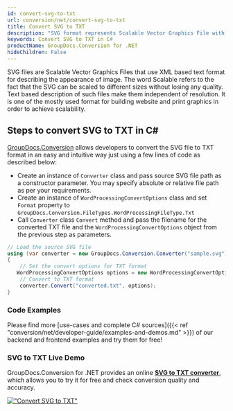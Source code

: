 ```yaml
---
id: convert-svg-to-txt
url: conversion/net/convert-svg-to-txt
title: Convert SVG to TXT
description: "SVG format represents Scalable Vector Graphics File with .svg extension. Learn how to convert SVG to TXT file programmatically in C# language using GroupDocs.Conversion for .NET library."
keywords: Convert SVG to TXT in C#
productName: GroupDocs.Conversion for .NET
hideChildren: False
---
```


SVG files are Scalable Vector Graphics Files that use XML based text format for describing the appearance of image. The word Scalable refers to the fact that the SVG can be scaled to different sizes without losing any quality. Text based description of such files make them independent of resolution. It is one of the mostly used format for building website and print graphics in order to achieve scalability.

## Steps to convert SVG to TXT in C#

[GroupDocs.Conversion](https://products.groupdocs.com/conversion/net) allows developers to convert the SVG file to TXT format in an easy and intuitive way just using a few lines of code as described below:

* Create an instance of `Converter` class and pass source SVG file path as a constructor parameter. You may specify absolute or relative file path as per your requirements. 
* Create an instance of `WordProcessingConvertOptions` class and set `Format` property to `GroupDocs.Conversion.FileTypes.WordProcessingFileType.Txt`
* Call `Converter` class `Convert` method and pass the filename for the converted TXT file and the `WordProcessingConvertOptions` object from the previous step as parameters.

```csharp
// Load the source SVG file
using (var converter = new GroupDocs.Conversion.Converter("sample.svg"))
{
    // Set the convert options for TXT format
   WordProcessingConvertOptions options = new WordProcessingConvertOptions { Format = GroupDocs.Conversion.FileTypes.WordProcessingFileType.Txt };
    // Convert to TXT format
    converter.Convert("converted.txt", options);
}
```

### Code Examples

Please find more [use-cases and complete C# sources]({{< ref "conversion/net/developer-guide/examples-and-demos.md" >}}) of our backend and frontend examples and try them for free!

### SVG to TXT Live Demo

GroupDocs.Conversion for .NET provides an online [**SVG to TXT converter**](https://products.groupdocs.app/conversion/svg-to-txt), which allows you to try it for free and check conversion quality and accuracy.

[!["Convert SVG to TXT"](conversion/net/images/convert-to-txt/convert-svg-to-txt.png)](https://products.groupdocs.app/conversion/svg-to-txt)